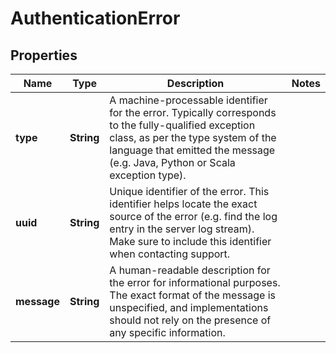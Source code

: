 

# AuthenticationError


## Properties

| Name | Type | Description | Notes |
|------------ | ------------- | ------------- | -------------|
|**type** | **String** | A machine-processable identifier for the error. Typically corresponds to the fully-qualified exception class, as per the type system of the language that emitted the message (e.g. Java, Python or Scala exception type). |  |
|**uuid** | **String** | Unique identifier of the error. This identifier helps locate the exact source of the error (e.g. find the log entry in the server log stream). Make sure to include this identifier when contacting support. |  |
|**message** | **String** | A human-readable description for the error for informational purposes. The exact format of the message is unspecified, and implementations should not rely on the presence of any specific information. |  |



